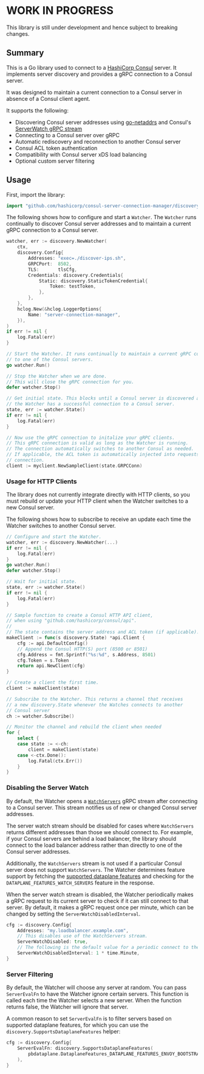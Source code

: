 # WORK IN PROGRESS

This library is still under development and hence subject to breaking changes.

## Summary

This is a Go library used to connect to a [HashiCorp Consul](https://www.consul.io/) server. It
implements server discovery and provides a gRPC connection to a Consul server.

It was designed to maintain a current connection to a Consul server in absence of a Consul client
agent.

It supports the following:

* Discovering Consul server addresses using
  [go-netaddrs](https://github.com/hashicorp/go-netaddrs) and Consul's [ServerWatch gRPC
  stream](https://github.com/hashicorp/consul/blob/main/proto-public/pbserverdiscovery/serverdiscovery.proto)
* Connecting to a Consul server over gRPC
* Automatic rediscovery and reconnection to another Consul server
* Consul ACL token authentication
* Compatibility with Consul server xDS load balancing
* Optional custom server filtering

## Usage

First, import the library:

```go
import "github.com/hashicorp/consul-server-connection-manager/discovery"
```

The following shows how to configure and start a `Watcher`. The
`Watcher` runs continually to discover Consul server addresses
and to maintain a current gRPC connection to a Consul server.

```go
watcher, err := discovery.NewWatcher(
    ctx,
    discovery.Config{
        Addresses: "exec=./discover-ips.sh",
        GRPCPort:  8502,
        TLS:       tlsCfg,
        Credentials: discovery.Credentials{
            Static: discovery.StaticTokenCredential{
                Token: testToken,
            },
        },
    },
    hclog.New(&hclog.LoggerOptions{
        Name: "server-connection-manager",
    }),
)
if err != nil {
    log.Fatal(err)
}

// Start the Watcher. It runs continually to maintain a current gRPC connection
// to one of the Consul servers.
go watcher.Run()

// Stop the Watcher when we are done.
// This will close the gRPC connection for you.
defer watcher.Stop()

// Get initial state. This blocks until a Consul server is discovered and until
// the Watcher has a successful connection to a Consul server.
state, err := watcher.State()
if err != nil {
    log.Fatal(err)
}

// Now use the gRPC connection to initalize your gRPC clients.
// This gRPC connection is valid as long as the Watcher is running.
// The connection automatically switches to another Consul as needed.
// If applicable, the ACL token is automatically injected into requests on the
// connection.
client := myclient.NewSampleClient(state.GRPCConn)
```

### Usage for HTTP Clients

The library does not currently integrate directly with HTTP clients, so
you must rebuild or update your HTTP client when the Watcher switches to
a new Consul server.

The following shows how to subscribe to receive an update each time the Watcher
switches to another Consul server.

```go
// Configure and start the Watcher.
watcher, err := discovery.NewWatcher(...)
if err != nil {
    log.Fatal(err)
}
go watcher.Run()
defer watcher.Stop()

// Wait for initial state.
state, err := watcher.State()
if err != nil {
    log.Fatal(err)
}

// Sample function to create a Consul HTTP API client,
// when using "github.com/hashicorp/consul/api".
//
// The state contains the server address and ACL token (if applicable).
makeClient := func(s discovery.State) *api.Client {
    cfg := api.DefaultConfig()
    // Append the Consul HTTP(S) port (8500 or 8501)
    cfg.Address = fmt.Sprintf("%s:%d", s.Address, 8501)
    cfg.Token = s.Token
    return api.NewClient(cfg)
}

// Create a client the first time.
client := makeClient(state)

// Subscribe to the Watcher. This returns a channel that receives
// a new discovery.State whenever the Watches connects to another
// Consul server
ch := watcher.Subscribe()

// Monitor the channel and rebuild the client when needed
for {
    select {
    case state := <-ch:
        client = makeClient(state)
    case <-ctx.Done():
        log.Fatal(ctx.Err())
    }
}
```

### Disabling the Server Watch

By default, the Watcher opens a
[`WatchServers`](https://github.com/hashicorp/consul/blob/main/proto-public/pbserverdiscovery/serverdiscovery.proto)
gRPC stream after connecting to a Consul server. This stream notifies us of new or changed Consul
server addresses.

The server watch stream should be disabled for cases where `WatchServers` returns different
addresses than those we should connect to. For example, if your Consul servers are behind a load
balancer, the library should connect to the load balancer address rather than directly to one of the
Consul server addresses.

Additionally, the `WatchServers` stream is not used if a particular Consul server does not support
`WatchServers`. The Watcher determines feature support by fetching the [supported dataplane
features](https://github.com/hashicorp/consul/blob/main/proto-public/pbdataplane/dataplane.proto)
and checking for the `DATAPLANE_FEATURES_WATCH_SERVERS` feature in the response.

When the server watch stream is disabled, the Watcher periodically makes a gRPC request to its
current server to check if it can still connect to that server. By default, it makes a gRPC request
once per minute, which can be changed by setting the `ServerWatchDisabledInterval`.

```go
cfg := discovery.Config{
    Addresses: "my.loadbalancer.example.com",
    // This disables use of the WatchServers stream.
    ServerWatchDisabled: true,
    // The following is the default value for a periodic connect to the server.
    ServerWatchDisabledInterval: 1 * time.Minute,
}
```

### Server Filtering

By default, the Watcher will choose any server at random. You can pass `ServerEvalFn` to have the
Watcher ignore certain servers. This function is called each time the Watcher selects a new server.
When the function returns false, the Watcher will ignore that server.

A common reason to set `ServerEvalFn` is to filter servers based on supported dataplane features,
for which you can use the `discovery.SupportsDataplaneFeatures` helper:

```go
cfg := discovery.Config{
    ServerEvalFn: discovery.SupportsDataplaneFeatures(
        pbdataplane.DataplaneFeatures_DATAPLANE_FEATURES_ENVOY_BOOTSTRAP_CONFIGURATION.String(),
    ),
}
```
